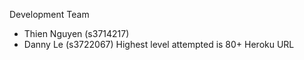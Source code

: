 Development Team
  - Thien Nguyen (s3714217)
  - Danny Le (s3722067)
Highest level attempted is 80+
Heroku URL 

